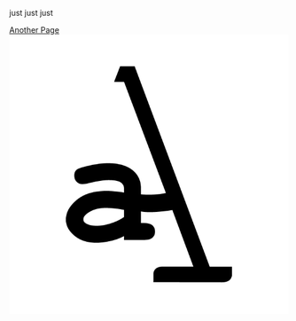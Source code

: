 just just just

<a href="https://hyper-thanatos.io/_layouts/post.html">Another Page</a>
<img    src="/assets/img/logo11.png" alt="logo11">
